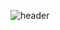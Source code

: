 ![header](https://capsule-render.vercel.app/api?type=soft&color=gradient&height=300&section=header&text=Good%20to%20see%20you%20%F0%9F%A4%97)
